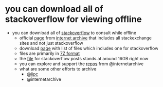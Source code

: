 # you can download all of stackoverflow for viewing offline

- you can download all of [stackoverflow](https://stackoverflow.com/) to consult while offline
    - official [page](https://archive.org/details/stackexchange) from [internet archive](https://archive.org/) that includes all stackexchange sites and not just stackoverflow
    - download [page](https://archive.org/download/stackexchange) with list of files which includes one for stackoverflow
    - files are primarily in [7Z format](https://en.wikipedia.org/wiki/7z)
    - the [file](https://archive.org/download/stackexchange/stackoverflow.com-Posts.7z) for stackoverflow posts stands at around 16GB right now
    - you can explore and support the [repos](https://github.com/internetarchive) from @internetarchive
    - what are some other efforts to archive
        - [@iipc](https://github.com/iipc)
        - @internetarchive
       
       
